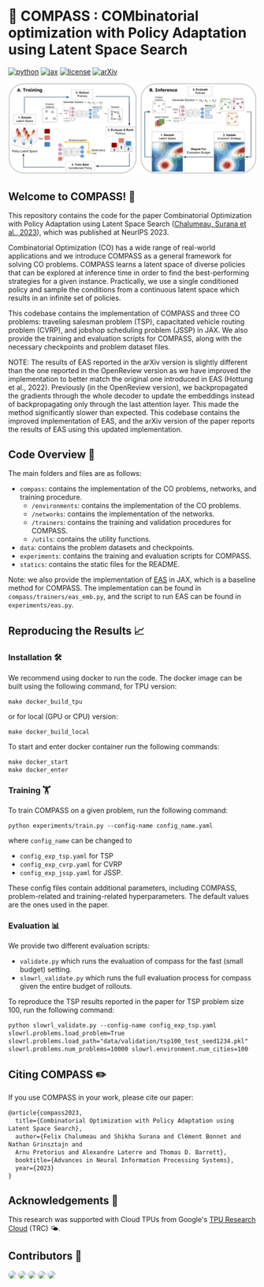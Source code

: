 # 🧭 COMPASS : COMbinatorial optimization with Policy Adaptation using Latent Space Search

[![python](https://img.shields.io/badge/Python-3.8-3776AB.svg?style=flat&logo=python&logoColor=white)](https://www.python.org)
[![jax](https://img.shields.io/badge/JAX-0.3.24-3776AB.svg?style=flat&color=green)](https://github.com/google/jax)
[![license](https://img.shields.io/badge/License-CC%20BY--NC--SA%204.0-blue.svg)](LICENSE)
[![arXiv](https://img.shields.io/badge/arXiv-2311.13569-b31b1b.svg)](https://arxiv.org/abs/2311.13569)

<p align="center">
        <img src="statics/imgs/compass_method.png" width="700"/>
</p>

## Welcome to COMPASS! 👋
This repository contains the code for the paper Combinatorial Optimization with Policy Adaptation 
using Latent Space Search ([Chalumeau, Surana et al., 2023](https://arxiv.org/abs/2311.13569)), which was published at NeurIPS 2023.

Combinatorial Optimization (CO) has a wide range of real-world applications and we introduce
COMPASS as a general framework for solving CO problems. COMPASS learns a latent space of diverse
policies that can be explored at inference time in order to find the best-performing strategies for
a given instance. Practically, we use a single conditioned policy and sample the conditions from a 
continuous latent space which results in an infinite set of policies.

This codebase contains the implementation of COMPASS and three CO problems: traveling salesman 
problem (TSP), capacitated vehicle routing problem (CVRP), and jobshop scheduling problem (JSSP)
in JAX. We also provide the training and evaluation scripts for COMPASS, along with the necessary 
checkpoints and problem dataset files. 

NOTE: The results of EAS reported in the arXiv version is slightly different than the one reported in the
OpenReview version as we have improved the implementation to better match the original one
introduced in EAS (Hottung et al., 2022). Previously (in the OpenReview version), we backpropagated 
the gradients through the whole decoder to update the embeddings instead of backpropagating only 
through the last attention layer. This made the method significantly slower than expected. 
This codebase contains the improved implementation of EAS, and the arXiv version of the paper 
reports the results of EAS using this updated implementation.

## Code Overview 📁
The main folders and files are as follows:

- `compass`: contains the implementation of the CO problems, networks, and training procedure.
  - `/environments`: contains the implementation of the CO problems. 
  - `/networks`: contains the implementation of the networks.
  - `/trainers`: contains the training and validation procedures for COMPASS.
  - `/utils`: contains the utility functions.
- `data`: contains the problem datasets and checkpoints.
- `experiments`: contains the training and evaluation scripts for COMPASS.
- `statics`: contains the static files for the README.

Note: we also provide the implementation of [EAS](https://arxiv.org/pdf/2106.05126.pdf) in JAX, 
which is a baseline method for COMPASS. The implementation can be found in 
`compass/trainers/eas_emb.py`, and the script to run EAS can be found in `experiments/eas.py`.

## Reproducing the Results 📈

### Installation 🛠️
We recommend using docker to run the code. 
The docker image can be built using the following command, for TPU version:
```
make docker_build_tpu
```
or for local (GPU or CPU) version:
```
make docker_build_local
```

To start and enter docker container run the following commands:
```
make docker_start
make docker_enter
```

### Training 🏋️‍

To train COMPASS on a given problem, run the following command:
```
python experiments/train.py --config-name config_name.yaml
```
where `config_name` can be changed to
- `config_exp_tsp.yaml` for TSP
- `config_exp_cvrp.yaml` for CVRP 
- `config_exp_jssp.yaml` for JSSP.

These config files contain additional parameters, including COMPASS, problem-related and 
training-related hyperparameters. The default values are the ones used in the paper.

### Evaluation 📊
We provide two different evaluation scripts:

- `validate.py` which runs the evaluation of compass for the fast (small budget) setting.
- `slowrl_validate.py` which runs the full evaluation process for compass given the entire budget of rollouts.

To reproduce the TSP results reported in the paper for TSP problem size 100, run the following command:
```
python slowrl_validate.py --config-name config_exp_tsp.yaml slowrl.problems.load_problem=True slowrl.problems.load_path="data/validation/tsp100_test_seed1234.pkl" slowrl.problems.num_problems=10000 slowrl.environment.num_cities=100
```


## Citing COMPASS ✏️
If you use COMPASS in your work, please cite our paper:
```
@article{compass2023,
  title={Combinatorial Optimization with Policy Adaptation using Latent Space Search},
  author={Felix Chalumeau and Shikha Surana and Clément Bonnet and Nathan Grinsztajn and 
  Arnu Pretorius and Alexandre Laterre and Thomas D. Barrett},
  booktitle={Advances in Neural Information Processing Systems},
  year={2023}
}
```

## Acknowledgements 🙏

This research was supported with Cloud TPUs
from Google's [TPU Research Cloud](https://sites.research.google/trc/about/) (TRC) 🌤.


## Contributors 🤝

<a href="https://github.com/felixchalumeau" title="Felix Chalumeau"><img src="https://github.com/felixchalumeau.png" height="auto" width="50" style="border-radius:50%"></a>
<a href="https://github.com/surana01" title="Shikha Surana"><img src="https://github.com/surana01.png" height="auto" width="50" style="border-radius:50%"></a>
<a href="https://github.com/nathangrinsztajn" title="Nathan Grinsztajn"><img src="https://github.com/nathangrinsztajn.png" height="auto" width="50" style="border-radius:50%"></a>
<a href="https://github.com/clement-bonnet" title="Clément Bonnet"><img src="https://github.com/clement-bonnet.png" height="auto" width="50" style="border-radius:50%"></a>
<a href="https://github.com/tomdbar" title="Thomas D. Barrett"><img src="https://github.com/tomdbar.png" height="auto" width="50" style="border-radius:50%"></a>
